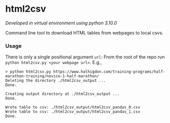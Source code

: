 # html2csv

*Developed in virtual environment using python 3.10.0*

Command line tool to download HTML tables from webpages to local csvs.

### Usage
There is only a single positional argument `url`: From the root of the repo run `python html2csv.py <your webpage url>`. E.g.,
```
> python html2csv.py https://www.halhigdon.com/training-programs/half-marathon-training/novice-1-half-marathon/
Deleting the directory ./html2csv_output ...
Done.

Creating output directory at ./html2csv_output ...
Done.

Wrote table to csv: ./html2csv_output/html2csv_pandas_0.csv
Wrote table to csv: ./html2csv_output/html2csv_pandas_1.csv
Done.
```